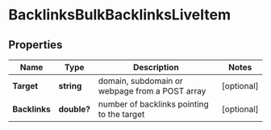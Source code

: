# BacklinksBulkBacklinksLiveItem


## Properties

| Name | Type | Description | Notes |
|------------ | ------------- | ------------- | -------------|
**Target** | **string** | domain, subdomain or webpage from a POST array |[optional]|
**Backlinks** | **double?** | number of backlinks pointing to the target |[optional]|